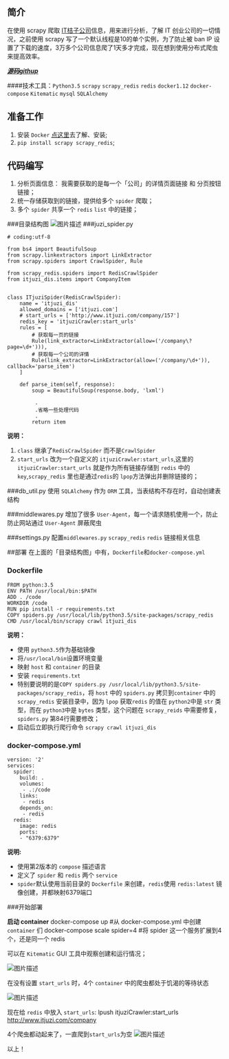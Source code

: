 ## 简介
在使用 scrapy 爬取 [IT桔子公司][1]信息，用来进行分析，了解 IT 创业公司的一切情况，之前使用 scrapy 写了一个默认线程是10的单个实例，为了防止被 ban IP 设置了下载的速度，3万多个公司信息爬了1天多才完成，现在想到使用分布式爬虫来提高效率。

***[源码githup][2]***

####技术工具：`Python3.5` `scrapy` `scrapy_redis` `redis` `docker1.12` `docker-compose` `Kitematic` `mysql` `SQLAlchemy`

## 准备工作

 1. 安装 `Docker` [点这里][3]去了解、安装;
 2. `pip install scrapy scrapy_redis`;
 
## 代码编写

1. 分析页面信息：
我需要获取的是每一个「公司」的详情页面链接 和 分页按钮链接；
2. 统一存储获取到的链接，提供给多个 `spider` 爬取；
3. 多个 `spider` 共享一个 `redis` `list` 中的链接；

###目录结构图
![图片描述][5]
###juzi_spider.py
```
# coding:utf-8

from bs4 import BeautifulSoup
from scrapy.linkextractors import LinkExtractor
from scrapy.spiders import CrawlSpider, Rule

from scrapy_redis.spiders import RedisCrawlSpider
from itjuzi_dis.items import CompanyItem


class ITjuziSpider(RedisCrawlSpider):
    name = 'itjuzi_dis'
    allowed_domains = ['itjuzi.com']
    # start_urls = ['http://www.itjuzi.com/company/157']
    redis_key = 'itjuziCrawler:start_urls'
    rules = [
        # 获取每一页的链接
        Rule(link_extractor=LinkExtractor(allow=('/company\?page=\d+'))),
        # 获取每一个公司的详情
        Rule(link_extractor=LinkExtractor(allow=('/company/\d+')), callback='parse_item')
    ]

    def parse_item(self, response):
        soup = BeautifulSoup(response.body, 'lxml')

         .
         .省略一些处理代码
         .
        return item
```
**说明：** 
1. `class` 继承了`RedisCrawlSpider` 而不是`CrawlSpider`
2. `start_urls` 改为一个自定义的 `itjuziCrawler:start_urls`,这里的`itjuziCrawler:start_urls` 就是作为所有链接存储到 `redis` 中的 `key`,`scrapy_redis` 里也是通过`redis`的 `lpop`方法弹出并删除链接的；

###db_util.py
使用 `SQLAlchemy` 作为 `ORM` 工具，当表结构不存在时，自动创建表结构

###middlewares.py
增加了很多 `User-Agent`，每一个请求随机使用一个，防止防止网站通过 `User-Agent` 屏蔽爬虫

###settings.py
配置`middlewares.py` `scrapy_redis` `redis` 链接相关信息

##部署
在上面的「目录结构图」中有，`Dockerfile`和`docker-compose.yml`
### Dockerfile

```
FROM python:3.5
ENV PATH /usr/local/bin:$PATH
ADD . /code
WORKDIR /code
RUN pip install -r requirements.txt
COPY spiders.py /usr/local/lib/python3.5/site-packages/scrapy_redis
CMD /usr/local/bin/scrapy crawl itjuzi_dis

```
**说明：** 

 - 使用 `python3.5`作为基础镜像
 - 将`/usr/local/bin`设置环境变量
 - 映射 `host` 和 `container` 的目录
 - 安装 `requirements.txt`
 - 特别要说明的是`COPY spiders.py /usr/local/lib/python3.5/site-packages/scrapy_redis`，将 `host` 中的 `spiders.py` 拷贝到`container` 中的 `scrapy_redis` 安装目录中，因为 `lpop` 获取`redis` 的值在 `python2`中是 `str` 类型，而在 `python3`中是 `bytes` 类型，这个问题在 `scrapy_reids` 中需要修复，`spiders.py` 第84行需要修改；
 - 启动后立即执行爬行命令 `scrapy crawl itjuzi_dis`

### docker-compose.yml
```
version: '2'
services:
  spider:
    build: .
    volumes:
     - .:/code
    links:
     - redis
    depends_on:
     - redis
  redis:
    image: redis
    ports:
    - "6379:6379"

```
**说明:**

 - 使用第2版本的 `compose` 描述语言
 - 定义了 `spider` 和 `redis` 两个 `service`
 - `spider`默认使用当前目录的 `Dockerfile` 来创建，`redis`使用 `redis:latest` 镜像创建，并都映射6379端口

###开始部署

**启动 container**
    docker-compose up #从 docker-compose.yml 中创建 `container` 们
    docker-compose scale spider=4 #将 spider 这一个服务扩展到4个，还是同一个 redis

 可以在 `Kitematic` GUI 工具中观察创建和运行情况；

![图片描述][6]

 在没有设置 `start_urls` 时，4个 `container` 中的爬虫都处于饥渴的等待状态

![图片描述][7]

现在给 `redis` 中放入 `start_urls`:
    lpush itjuziCrawler:start_urls http://www.itjuzi.com/company
   
4个爬虫都动起来了，一直爬到`start_urls`为空
![图片描述][8]

以上！


  [1]: http://www.itjuzi.com/company
  [2]: https://github.com/caoxiaozh/itjuzi_dis
  [3]: https://www.docker.com/products/overview
  [4]: https://github.com/caoxiaozh/itjuzi_dis
  [5]: https://segmentfault.com/img/bVAlLY
  [6]: https://segmentfault.com/img/bVAlSh
  [7]: https://segmentfault.com/img/bVAlS7
  [8]: https://segmentfault.com/img/bVAlUh
